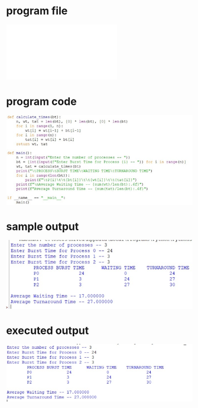 # program file
![program file](FCFS_566.py)

# program code 
![program code](FCFS_CODE_566.jpg)

# sample output
![sample output](FCFS_IO_566.jpg)

# executed output
![executed output](FCFS_EO_566.jpg)
